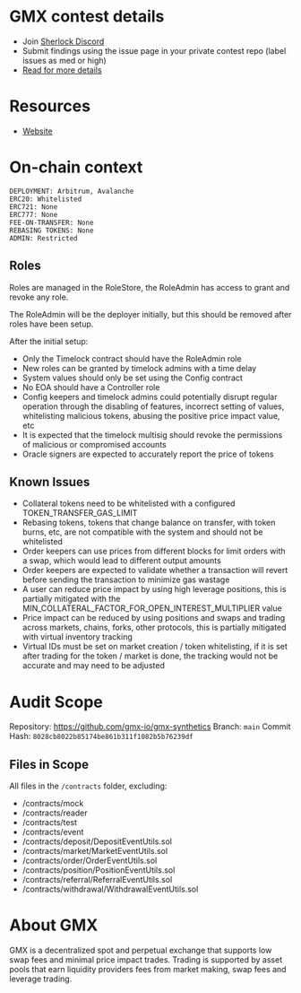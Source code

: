 # GMX contest details

- Join [Sherlock Discord](https://discord.gg/MABEWyASkp)
- Submit findings using the issue page in your private contest repo (label issues as med or high)
- [Read for more details](https://docs.sherlock.xyz/audits/watsons)

# Resources

- [Website](https://gmx.io/#/)

# On-chain context

```
DEPLOYMENT: Arbitrum, Avalanche
ERC20: Whitelisted
ERC721: None
ERC777: None
FEE-ON-TRANSFER: None
REBASING TOKENS: None
ADMIN: Restricted
```

## Roles

Roles are managed in the RoleStore, the RoleAdmin has access to grant and revoke any role.

The RoleAdmin will be the deployer initially, but this should be removed after roles have been setup.

After the initial setup:

- Only the Timelock contract should have the RoleAdmin role
- New roles can be granted by timelock admins with a time delay
- System values should only be set using the Config contract
- No EOA should have a Controller role
- Config keepers and timelock admins could potentially disrupt regular operation through the disabling of features, incorrect setting of values, whitelisting malicious tokens, abusing the positive price impact value, etc
- It is expected that the timelock multisig should revoke the permissions of malicious or compromised accounts
- Oracle signers are expected to accurately report the price of tokens

## Known Issues

- Collateral tokens need to be whitelisted with a configured TOKEN_TRANSFER_GAS_LIMIT
- Rebasing tokens, tokens that change balance on transfer, with token burns, etc, are not compatible with the system and should not be whitelisted
- Order keepers can use prices from different blocks for limit orders with a swap, which would lead to different output amounts
- Order keepers are expected to validate whether a transaction will revert before sending the transaction to minimize gas wastage
- A user can reduce price impact by using high leverage positions, this is partially mitigated with the MIN_COLLATERAL_FACTOR_FOR_OPEN_INTEREST_MULTIPLIER value
- Price impact can be reduced by using positions and swaps and trading across markets, chains, forks, other protocols, this is partially mitigated with virtual inventory tracking
- Virtual IDs must be set on market creation / token whitelisting, if it is set after trading for the token / market is done, the tracking would not be accurate and may need to be adjusted

## 

# Audit Scope

Repository: https://github.com/gmx-io/gmx-synthetics
Branch: `main`
Commit Hash: `8028cb8022b85174be861b311f1082b5b76239df`

## Files in Scope

All files in the `/contracts` folder, excluding:

- /contracts/mock
- /contracts/reader
- /contracts/test
- /contracts/event
- /contracts/deposit/DepositEventUtils.sol
- /contracts/market/MarketEventUtils.sol
- /contracts/order/OrderEventUtils.sol
- /contracts/position/PositionEventUtils.sol
- /contracts/referral/ReferralEventUtils.sol
- /contracts/withdrawal/WithdrawalEventUtils.sol

# About GMX

GMX is a decentralized spot and perpetual exchange that supports low swap fees and minimal price impact trades. Trading is supported by asset pools that earn liquidity providers fees from market making, swap fees and leverage trading.
